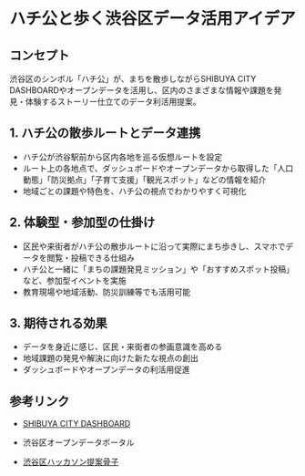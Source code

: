 # ハチ公と歩く渋谷区データ活用アイデア

## コンセプト
渋谷区のシンボル「ハチ公」が、まちを散歩しながらSHIBUYA CITY DASHBOARDやオープンデータを活用し、区内のさまざまな情報や課題を発見・体験するストーリー仕立てのデータ利活用提案。

## 1. ハチ公の散歩ルートとデータ連携
- ハチ公が渋谷駅前から区内各地を巡る仮想ルートを設定
- ルート上の各地点で、ダッシュボードやオープンデータから取得した「人口動態」「防災拠点」「子育て支援」「観光スポット」などの情報を紹介
- 地域ごとの課題や特色を、ハチ公の視点でわかりやすく可視化

## 2. 体験型・参加型の仕掛け
- 区民や来街者がハチ公の散歩ルートに沿って実際にまち歩きし、スマホでデータを閲覧・投稿できる仕組み
- ハチ公と一緒に「まちの課題発見ミッション」や「おすすめスポット投稿」など、参加型イベントを実施
- 教育現場や地域活動、防災訓練等でも活用可能

## 3. 期待される効果
- データを身近に感じ、区民・来街者の参画意識を高める
- 地域課題の発見や解決に向けた新たな視点の創出
- ダッシュボードやオープンデータの利活用促進

## 参考リンク
- [SHIBUYA CITY DASHBOARD](https://www.city.shibuya.tokyo.jp/shisei/koho/dashboard.html)
- 渋谷区オープンデータポータル

- [渋谷区ハッカソン提案骨子](./shibuya.md)
